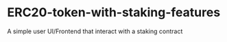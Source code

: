 # ERC20-token-with-staking-features
A simple user UI/Frontend that interact with a staking contract
